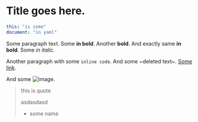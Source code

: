 # Title goes here.

```yaml
this: "is some"
document: "in yaml"
```

Some paragraph text. Some **in bold**. Another **bold**. And exactly same **in bold**. Some _in italic_. 

Another paragraph with some `inline code`. And some ~deleted text~. [Some link](https://google.com).

And some ![image](file.jpeg).

> this is quote
>
> asdasdasd
>
> - some name